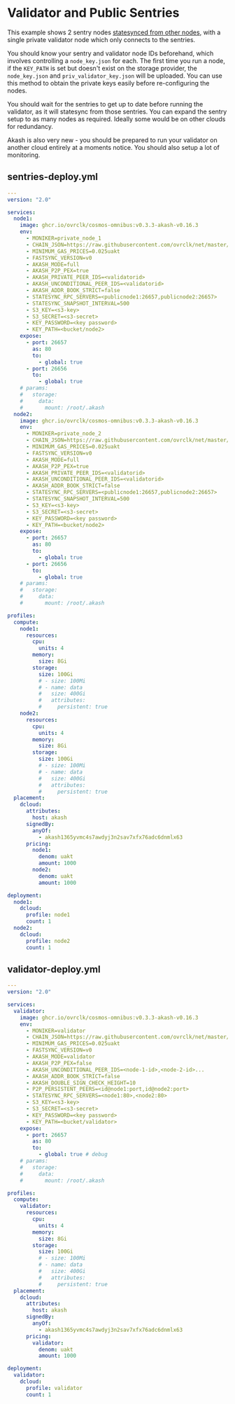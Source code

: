 # Validator and Public Sentries

This example shows 2 sentry nodes [statesynced from other nodes](../statesync), 
with a single private validator node which only connects to the sentries. 

You should know your sentry and validator node IDs beforehand, which involves controlling a `node_key.json` for each. 
The first time you run a node, if the `KEY_PATH` is set but doesn't exist on the storage provider, the `node_key.json` and `priv_validator_key.json` will be uploaded. You can use this method to obtain the private keys easily before re-configuring the nodes.

You should wait for the sentries to get up to date before running the validator, as it will statesync from those sentries. You can expand the sentry setup to as many nodes as required. Ideally some would be on other clouds for redundancy.

Akash is also very new - you should be prepared to run your validator on another cloud entirely at a moments notice. You should also setup a lot of monitoring. 

## sentries-deploy.yml 

```yaml
---
version: "2.0"

services:
  node1:
    image: ghcr.io/ovrclk/cosmos-omnibus:v0.3.3-akash-v0.16.3
    env:
      - MONIKER=private_node_1
      - CHAIN_JSON=https://raw.githubusercontent.com/ovrclk/net/master/mainnet/meta.json
      - MINIMUM_GAS_PRICES=0.025uakt
      - FASTSYNC_VERSION=v0
      - AKASH_MODE=full
      - AKASH_P2P_PEX=true
      - AKASH_PRIVATE_PEER_IDS=<validatorid>
      - AKASH_UNCONDITIONAL_PEER_IDS=<validatorid>
      - AKASH_ADDR_BOOK_STRICT=false
      - STATESYNC_RPC_SERVERS=<publicnode1:26657,publicnode2:26657>
      - STATESYNC_SNAPSHOT_INTERVAL=500
      - S3_KEY=<s3-key>
      - S3_SECRET=<s3-secret>
      - KEY_PASSWORD=<key password>
      - KEY_PATH=<bucket/node2>
    expose:
      - port: 26657
        as: 80
        to:
          - global: true
      - port: 26656
        to:
          - global: true
    # params:
    #   storage:
    #     data:
    #       mount: /root/.akash
  node2:
    image: ghcr.io/ovrclk/cosmos-omnibus:v0.3.3-akash-v0.16.3
    env:
      - MONIKER=private_node_2
      - CHAIN_JSON=https://raw.githubusercontent.com/ovrclk/net/master/mainnet/meta.json
      - MINIMUM_GAS_PRICES=0.025uakt
      - FASTSYNC_VERSION=v0
      - AKASH_MODE=full
      - AKASH_P2P_PEX=true
      - AKASH_PRIVATE_PEER_IDS=<validatorid>
      - AKASH_UNCONDITIONAL_PEER_IDS=<validatorid>
      - AKASH_ADDR_BOOK_STRICT=false
      - STATESYNC_RPC_SERVERS=<publicnode1:26657,publicnode2:26657>
      - STATESYNC_SNAPSHOT_INTERVAL=500
      - S3_KEY=<s3-key>
      - S3_SECRET=<s3-secret>
      - KEY_PASSWORD=<key password>
      - KEY_PATH=<bucket/node2>
    expose:
      - port: 26657
        as: 80
        to:
          - global: true
      - port: 26656
        to:
          - global: true
    # params:
    #   storage:
    #     data:
    #       mount: /root/.akash

profiles:
  compute:
    node1:
      resources:
        cpu:
          units: 4
        memory:
          size: 8Gi
        storage:
          size: 100Gi
          # - size: 100Mi
          # - name: data
          #   size: 400Gi
          #   attributes:
          #     persistent: true
    node2:
      resources:
        cpu:
          units: 4
        memory:
          size: 8Gi
        storage:
          size: 100Gi
          # - size: 100Mi
          # - name: data
          #   size: 400Gi
          #   attributes:
          #     persistent: true
  placement:
    dcloud:
      attributes:
        host: akash
      signedBy:
        anyOf:
          - akash1365yvmc4s7awdyj3n2sav7xfx76adc6dnmlx63
      pricing:
        node1:
          denom: uakt
          amount: 1000
        node2:
          denom: uakt
          amount: 1000

deployment:
  node1:
    dcloud:
      profile: node1
      count: 1
  node2:
    dcloud:
      profile: node2
      count: 1
``` 

## validator-deploy.yml
```yaml 
---
version: "2.0"

services:
  validator:
    image: ghcr.io/ovrclk/cosmos-omnibus:v0.3.3-akash-v0.16.3
    env:
      - MONIKER=validator
      - CHAIN_JSON=https://raw.githubusercontent.com/ovrclk/net/master/mainnet/meta.json
      - MINIMUM_GAS_PRICES=0.025uakt
      - FASTSYNC_VERSION=v0
      - AKASH_MODE=validator
      - AKASH_P2P_PEX=false
      - AKASH_UNCONDITIONAL_PEER_IDS=<node-1-id>,<node-2-id>...
      - AKASH_ADDR_BOOK_STRICT=false
      - AKASH_DOUBLE_SIGN_CHECK_HEIGHT=10
      - P2P_PERSISTENT_PEERS=<id@node1:port,id@node2:port>
      - STATESYNC_RPC_SERVERS=<node1:80>,<node2:80>
      - S3_KEY=<s3-key>
      - S3_SECRET=<s3-secret>
      - KEY_PASSWORD=<key password>
      - KEY_PATH=<bucket/validator>
    expose:
      - port: 26657
        as: 80
        to:
          - global: true # debug
    # params:
    #   storage:
    #     data:
    #       mount: /root/.akash

profiles:
  compute:
    validator:
      resources:
        cpu:
          units: 4
        memory:
          size: 8Gi
        storage:
          size: 100Gi
          # - size: 100Mi
          # - name: data
          #   size: 400Gi
          #   attributes:
          #     persistent: true
  placement:
    dcloud:
      attributes:
        host: akash
      signedBy:
        anyOf:
          - akash1365yvmc4s7awdyj3n2sav7xfx76adc6dnmlx63
      pricing:
        validator:
          denom: uakt
          amount: 1000

deployment:
  validator:
    dcloud:
      profile: validator
      count: 1
``` 
